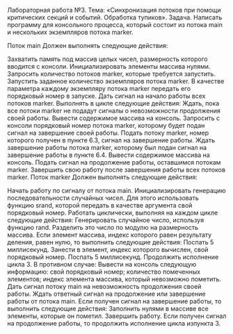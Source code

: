 Лабораторная работа №3.
Тема: «Синхронизация потоков при помощи критических секций и событий. Обработка тупиков».
Задача.
Написать программу для консольного процесса, который состоит из потока main и нескольких экземпляров потока marker.

Поток main
Должен выполнять следующие действия:

Захватить память под массив целых чисел, размерность которого вводится с консоли.
Инициализировать элементы массива нулями.
Запросить количество потоков marker, которые требуется запустить.
Запустить заданное количество экземпляров потока marker. В качестве параметра каждому экземпляру потока marker передать его порядковый номер в запуске.
Дать сигнал на начало работы всех потоков marker.
Выполнять в цикле следующие действия:
Ждать, пока все потоки marker не подадут сигналы о невозможности продолжения своей работы.
Вывести содержимое массива на консоль.
Запросить с консоли порядковый номер потока marker, которому будет подан сигнал на завершение своей работы.
Подать потоку marker, номер которого получен в пункте 6.3, сигнал на завершение работы.
Ждать завершение работы потока marker, которому был подан сигнал на завершение работы в пункте 6.4.
Вывести содержимое массива на консоль.
Подать сигнал на продолжение работы, оставшимся потокам marker.
Завершить свою работу после завершения работы всех потоков marker.
Поток marker
Должен выполнять следующие действия:

Начать работу по сигналу от потока main.
Инициализировать генерацию последовательности случайных чисел. Для этого использовать функцию srand, которой передать в качестве аргумента свой порядковый номер.
Работать циклически, выполняя на каждом цикле следующие действия:
Генерировать случайное число, используя функцию rand.
Разделить это число по модулю на размерность массива.
Если элемент массива, индекс которого равен результату деления, равен нулю, то выполнить следующие действия:
Поспать 5 миллисекунд.
Занести в элемент, индекс которого вычислен, свой порядковый номер.
Поспать 5 миллисекунд.
Продолжить исполнение цикла 3.
В противном случае:
Вывести на консоль следующую информацию:
свой порядковый номер;
количество помеченных элементов;
индекс элемента массива, который невозможно пометить.
Дать сигнал потоку main на невозможность продолжения своей работы.
Ждать ответный сигнал на продолжение или завершение работы от потока main.
Если получен сигнал на завершение работы, то выполнить следующие действия:
Заполнить нулями в массиве все элементы, которые он пометил.
Завершить работу.
Если получен сигнал на продолжение работы, то продолжить исполнение цикла изпункта 3.
